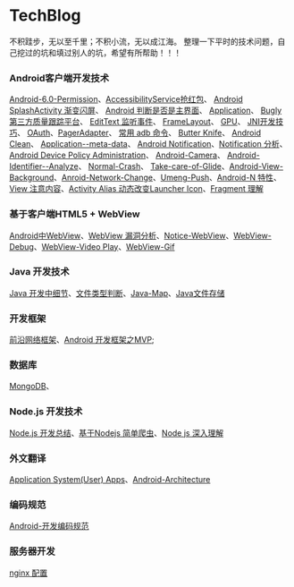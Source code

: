 # TechBlog
不积跬步，无以至千里；不积小流，无以成江海。
整理一下平时的技术问题，自己挖过的坑和填过别人的坑，希望有所帮助！！！
### Android客户端开发技术
[Android-6.0-Permission](https://github.com/litonghui/Android-/wiki/Android-6.0-Permission)、[AccessibilityService抢红包](https://github.com/litonghui/Android-/wiki/AccessibilityService)、
[Android SplashActivity 渐变闪屏](https://github.com/litonghui/Android-/wiki/AlphaAnimation)、
[Android 判断是否是主界面](https://github.com/litonghui/Android-/wiki/Android-%E5%88%A4%E6%96%AD%E6%98%AF%E5%90%A6%E6%98%AF%E4%B8%BB%E7%95%8C%E9%9D%A2)、
[Application](https://github.com/litonghui/Android-/wiki/Application)、
[Bugly 第三方质量跟踪平台](https://github.com/litonghui/Android-/wiki/Bugly-%E7%AC%AC%E4%B8%89%E6%96%B9%E8%B4%A8%E9%87%8F%E8%B7%9F%E8%B8%AA%E5%B9%B3%E5%8F%B0)、
[EditText 监听事件](https://github.com/litonghui/Android-/wiki/EditText-%E7%9B%91%E5%90%AC%E4%BA%8B%E4%BB%B6)、
[FrameLayout](https://github.com/litonghui/Android-/wiki/FrameLayout)、
[GPU](https://github.com/litonghui/Android-/wiki/GPU)、
[JNI开发技巧](https://github.com/litonghui/Android-/wiki/JNI%E5%BC%80%E5%8F%91%E6%8A%80%E5%B7%A7)、
[OAuth](https://github.com/litonghui/Android-/wiki/OAuth)、[PagerAdapter](https://github.com/litonghui/Android-/wiki/PagerAdapter)、
[常用 adb 命令](https://github.com/litonghui/Android-/wiki/Frequently-use-adb)、
[Butter Knife](https://github.com/litonghui/Android-/wiki/Butter-Knife)、
[Android Clean](https://github.com/litonghui/Android-/wiki/Android-Clean)、
[Application--meta-data](https://github.com/litonghui/Android-/wiki/Application--meta-data)、
[Android Notification](https://github.com/litonghui/TechBlog/wiki/Android-Notification)、[Notification 分析]()、[Android Device Policy Administration](https://github.com/litonghui/TechBlog/wiki/Android-Device-Policy-Administration)、
[Android-Camera](https://github.com/litonghui/TechBlog/wiki/Android-Camera)、
[Android-Identifier--Analyze](https://github.com/litonghui/TechBlog/wiki/Android-Identifier--Analyze)、
[Normal-Crash](https://github.com/litonghui/TechBlog/wiki/Normal-Crash)、
[Take-care-of-Glide](https://github.com/litonghui/TechBlog/wiki/Take-care-of-Glide)、[Android-View-Background](https://github.com/litonghui/TechBlog/wiki/Android-View-Background)、[Anroid-Network-Change](https://github.com/litonghui/TechBlog/wiki/Anroid-Network-Change)、[Umeng-Push](https://github.com/litonghui/TechBlog/wiki/Umeng-Push)、[Android-N 特性](https://github.com/litonghui/TechBlog/wiki/Android-N-%E6%96%87%E4%BB%B6%E5%88%86%E4%BA%AB)、[View 注意内容](https://github.com/litonghui/TechBlog/wiki/View-%E6%B3%A8%E6%84%8F%E5%86%85%E5%AE%B9)、[Activity Alias 动态改变Launcher Icon](https://github.com/litonghui/TechBlog/wiki/Activity-Alias-%E5%8A%A8%E6%80%81%E6%94%B9%E5%8F%98Launcher-Icon)、[Fragment 理解](https://github.com/litonghui/TechBlog/wiki/Fragment-%E5%AD%A6%E4%B9%A0%E7%90%86%E8%A7%A3)
### 基于客户端HTML5 + WebView
[Android中WebView](https://github.com/litonghui/TechBlog/wiki/Android%E4%B8%ADWebView)、[WebView 漏洞分析](https://github.com/litonghui/TechBlog/wiki/WebView-%E6%BC%8F%E6%B4%9E%E5%88%86%E6%9E%90)、[Notice-WebView](https://github.com/litonghui/TechBlog/wiki/Notice-WebView)、[WebView-Debug](https://github.com/litonghui/TechBlog/wiki/WebView-Debug)、[WebView-Video Play](https://github.com/litonghui/TechBlog/wiki/WebView-Video-Play)、[WebView-Gif](https://github.com/litonghui/TechBlog/wiki/WebView-Gif)
### Java 开发技术
[Java 开发中细节](https://github.com/litonghui/TechBlog/wiki/Java-%E5%BC%80%E5%8F%91%E4%B8%AD%E7%BB%86%E8%8A%82)、[文件类型判断](https://github.com/litonghui/TechBlog/wiki/%E6%96%87%E4%BB%B6%E5%A4%B4%E9%83%A8%E4%B8%A4%E4%B8%AA%E5%AD%97%E8%8A%82%E5%88%A4%E6%96%AD%E6%96%87%E4%BB%B6%E7%B1%BB%E5%9E%8B)、[Java-Map](https://github.com/litonghui/TechBlog/wiki/Java-%E5%BC%80%E5%8F%91%E4%B9%8BMap)、[Java文件存储](https://github.com/litonghui/TechBlog/wiki/Java--%E6%96%87%E4%BB%B6%E6%8B%B7%E8%B4%9D)
### 开发框架
[前沿网络框架]()、[Android 开发框架之MVP]();
### 数据库
[MongoDB](https://github.com/litonghui/TechBlog/wiki/MongoDB-%E6%93%8D%E4%BD%9C)、
### Node.js 开发技术
[Node.js 开发总结](https://github.com/litonghui/TechBlog/wiki/Node-js-%E5%AD%A6%E4%B9%A0%E6%80%BB%E7%BB%93)、[基于Nodejs 简单爬虫](https://github.com/litonghui/TechBlog/wiki/%E5%9F%BA%E4%BA%8ENodejs-%E7%88%AC%E8%99%AB%E4%BB%8B%E7%BB%8D)、[Node js 深入理解](https://github.com/litonghui/TechBlog/wiki/Node-js-%E6%B7%B1%E5%85%A5%E7%90%86%E8%A7%A3)
### 外文翻译
[Application System(User) Apps](https://github.com/litonghui/TechBlog/wiki/Android-%E5%A4%96%E6%96%87%E7%BF%BB%E8%AF%91%EF%BC%9AApplication%E3%80%81System(User)-Apps)、[Android-Architecture](https://github.com/litonghui/TechBlog/wiki/Android-Architecture)
### 编码规范
[Android-开发编码规范](https://github.com/litonghui/TechBlog/wiki/Android-%E5%BC%80%E5%8F%91%E7%BC%96%E7%A0%81%E8%A7%84%E8%8C%83)
### 服务器开发
[nginx 配置](https://github.com/litonghui/TechBlog/wiki/Nginx-%E9%85%8D%E7%BD%AE%E6%91%98%E8%AE%B0)
